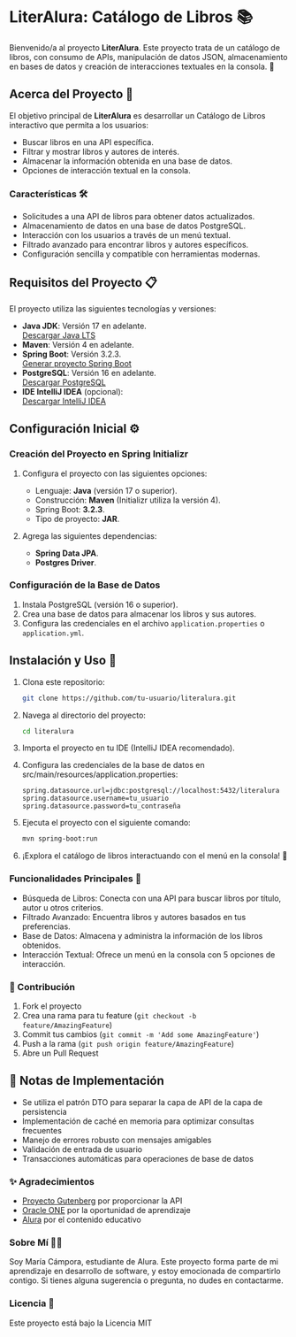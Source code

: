# LiterAlura: Catálogo de Libros 📚  

Bienvenido/a al proyecto **LiterAlura**. Este proyecto trata de un catálogo de libros, con consumo de APIs, manipulación de datos JSON, almacenamiento en bases de datos y creación de interacciones textuales en la consola. 🚀  

## Acerca del Proyecto 📖  

El objetivo principal de **LiterAlura** es desarrollar un Catálogo de Libros interactivo que permita a los usuarios:  
- Buscar libros en una API específica.  
- Filtrar y mostrar libros y autores de interés.  
- Almacenar la información obtenida en una base de datos.  
- Opciones de interacción textual en la consola.  

### Características 🛠️  
- Solicitudes a una API de libros para obtener datos actualizados.  
- Almacenamiento de datos en una base de datos PostgreSQL.  
- Interacción con los usuarios a través de un menú textual.  
- Filtrado avanzado para encontrar libros y autores específicos.  
- Configuración sencilla y compatible con herramientas modernas.  

## Requisitos del Proyecto 📋  

El proyecto utiliza las siguientes tecnologías y versiones:  
- **Java JDK**: Versión 17 en adelante.  
  [Descargar Java LTS](https://www.oracle.com/java/technologies/javase-downloads.html)  
- **Maven**: Versión 4 en adelante.  
- **Spring Boot**: Versión 3.2.3.  
  [Generar proyecto Spring Boot](https://start.spring.io/)  
- **PostgreSQL**: Versión 16 en adelante.  
  [Descargar PostgreSQL](https://www.postgresql.org/download/)  
- **IDE IntelliJ IDEA** (opcional):  
  [Descargar IntelliJ IDEA](https://www.jetbrains.com/idea/download/)  

## Configuración Inicial ⚙️  

### Creación del Proyecto en Spring Initializr  
1. Configura el proyecto con las siguientes opciones:  
   - Lenguaje: **Java** (versión 17 o superior).  
   - Construcción: **Maven** (Initializr utiliza la versión 4).  
   - Spring Boot: **3.2.3**.  
   - Tipo de proyecto: **JAR**.  

2. Agrega las siguientes dependencias:  
   - **Spring Data JPA**.  
   - **Postgres Driver**.  

### Configuración de la Base de Datos  
1. Instala PostgreSQL (versión 16 o superior).  
2. Crea una base de datos para almacenar los libros y sus autores.  
3. Configura las credenciales en el archivo `application.properties` o `application.yml`.  

## Instalación y Uso 🚀  

1. Clona este repositorio:  
   ```bash
   git clone https://github.com/tu-usuario/literalura.git

2. Navega al directorio del proyecto:

    ```bash
    cd literalura
3. Importa el proyecto en tu IDE (IntelliJ IDEA recomendado).

4. Configura las credenciales de la base de datos en src/main/resources/application.properties:

    ```properties
    spring.datasource.url=jdbc:postgresql://localhost:5432/literalura
    spring.datasource.username=tu_usuario
    spring.datasource.password=tu_contraseña

5. Ejecuta el proyecto con el siguiente comando:

    ```bash
    mvn spring-boot:run

6. ¡Explora el catálogo de libros interactuando con el menú en la consola! 🌟

### Funcionalidades Principales 🎯

- Búsqueda de Libros: Conecta con una API para buscar libros por título, autor u otros criterios.
- Filtrado Avanzado: Encuentra libros y autores basados en tus preferencias.
- Base de Datos: Almacena y administra la información de los libros obtenidos.
- Interacción Textual: Ofrece un menú en la consola con 5 opciones de interacción.


### 🤝 Contribución

1. Fork el proyecto
2. Crea una rama para tu feature (`git checkout -b feature/AmazingFeature`)
3. Commit tus cambios (`git commit -m 'Add some AmazingFeature'`)
4. Push a la rama (`git push origin feature/AmazingFeature`)
5. Abre un Pull Request

## 📝 Notas de Implementación

- Se utiliza el patrón DTO para separar la capa de API de la capa de persistencia
- Implementación de caché en memoria para optimizar consultas frecuentes
- Manejo de errores robusto con mensajes amigables
- Validación de entrada de usuario
- Transacciones automáticas para operaciones de base de datos

### ✨ Agradecimientos

- [Proyecto Gutenberg](https://www.gutenberg.org/) por proporcionar la API
- [Oracle ONE](https://www.oracle.com/br/education/oracle-next-education/) por la oportunidad de aprendizaje
- [Alura](https://www.aluracursos.com/) por el contenido educativo

### Sobre Mí 🙋‍♀️
Soy María Cámpora, estudiante de Alura. Este proyecto forma parte de mi aprendizaje en desarrollo de software, y estoy emocionada de compartirlo contigo. Si tienes alguna sugerencia o pregunta, no dudes en contactarme.

### Licencia 📜
Este proyecto está bajo la Licencia MIT 